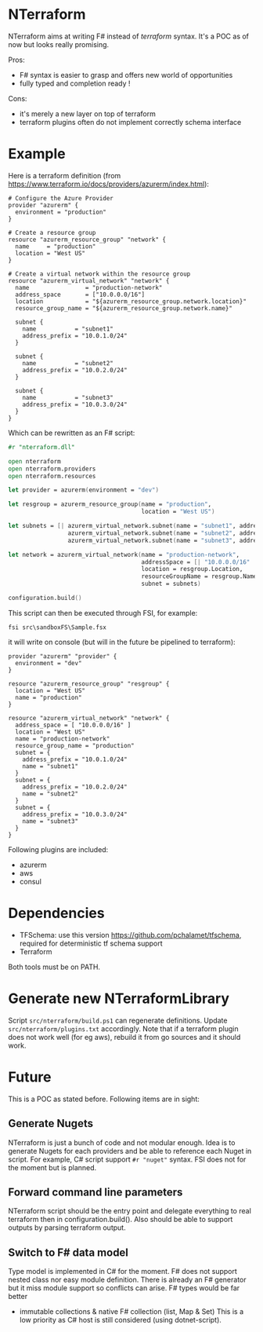 # NTerraform
NTerraform aims at writing F# instead of *terraform* syntax. It's a POC as of now but looks really promising.

Pros:
* F# syntax is easier to grasp and offers new world of opportunities
* fully typed and completion ready !

Cons:
* it's merely a new layer on top of terraform
* terraform plugins often do not implement correctly schema interface

# Example
Here is a terraform definition (from https://www.terraform.io/docs/providers/azurerm/index.html):

```
# Configure the Azure Provider
provider "azurerm" { 
  environment = "production"
}

# Create a resource group
resource "azurerm_resource_group" "network" {
  name     = "production"
  location = "West US"
}

# Create a virtual network within the resource group
resource "azurerm_virtual_network" "network" {
  name                = "production-network"
  address_space       = ["10.0.0.0/16"]
  location            = "${azurerm_resource_group.network.location}"
  resource_group_name = "${azurerm_resource_group.network.name}"

  subnet {
    name           = "subnet1"
    address_prefix = "10.0.1.0/24"
  }

  subnet {
    name           = "subnet2"
    address_prefix = "10.0.2.0/24"
  }

  subnet {
    name           = "subnet3"
    address_prefix = "10.0.3.0/24"
  }
}
```

Which can be rewritten as an F# script:
```fsharp
#r "nterraform.dll"

open nterraform
open nterraform.providers
open nterraform.resources

let provider = azurerm(environment = "dev")

let resgroup = azurerm_resource_group(name = "production",
                                      location = "West US")

let subnets = [| azurerm_virtual_network.subnet(name = "subnet1", addressPrefix = "10.0.1.0/24")
                 azurerm_virtual_network.subnet(name = "subnet2", addressPrefix = "10.0.2.0/24")
                 azurerm_virtual_network.subnet(name = "subnet3", addressPrefix = "10.0.3.0/24") |]

let network = azurerm_virtual_network(name = "production-network",
                                      addressSpace = [| "10.0.0.0/16" |],
                                      location = resgroup.Location,
                                      resourceGroupName = resgroup.Name,
                                      subnet = subnets)

configuration.build()
```

This script can then be executed through FSI, for example:
```
fsi src\sandboxFS\Sample.fsx
```

it will write on console (but will in the future be pipelined to terraform):
```
provider "azurerm" "provider" {
  environment = "dev"
}

resource "azurerm_resource_group" "resgroup" {
  location = "West US"
  name = "production"
}

resource "azurerm_virtual_network" "network" {
  address_space = [ "10.0.0.0/16" ]
  location = "West US"
  name = "production-network"
  resource_group_name = "production"
  subnet = {
    address_prefix = "10.0.1.0/24"
    name = "subnet1"
  }
  subnet = {
    address_prefix = "10.0.2.0/24"
    name = "subnet2"
  }
  subnet = {
    address_prefix = "10.0.3.0/24"
    name = "subnet3"
  }
}
```

Following plugins are included:
* azurerm
* aws
* consul

# Dependencies
* TFSchema: use this version https://github.com/pchalamet/tfschema, required for deterministic tf schema support
* Terraform

Both tools must be on PATH.

# Generate new NTerraformLibrary
Script `src/nterraform/build.ps1` can regenerate definitions. Update `src/nterraform/plugins.txt` accordingly.
Note that if a terraform plugin does not work well (for eg aws), rebuild it from go sources and it should work.

# Future
This is a POC as stated before. Following items are in sight:

## Generate Nugets
NTerraform is just a bunch of code and not modular enough.
Idea is to generate Nugets for each providers and be able to reference each Nuget in script.
For example, C# script support `#r "nuget"` syntax. FSI does not for the moment but is planned.

## Forward command line parameters
NTerraform script should be the entry point and delegate everything to real terraform then in configuration.build().
Also should be able to support outputs by parsing terraform output.

## Switch to F# data model
Type model is implemented in C# for the moment. F# does not support nested class nor easy module definition.
There is already an F# generator but it miss module support so conflicts can arise.
F# types would be far better
* immutable collections & native F# collection (list, Map & Set)
This is a low priority as C# host is still considered (using dotnet-script).
